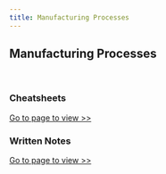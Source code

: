```yaml
---
title: Manufacturing Processes
---
```


<h2>Manufacturing Processes</h2>
<br>
<div class="card-div">
<div class="card">
<h3>Cheatsheets</h3>
<p class="card-p"><a href="/notes/manufacturing-processes/cheatsheets/" class="card-a">Go to page to view >></a></p>
</div>

<div class="card">
<h3>Written Notes</h3>
<p class="card-p"><a href="/notes/manufacturing-processes/written-notes/" class="card-a">Go to page to view >></a></p>
</div>

</div>